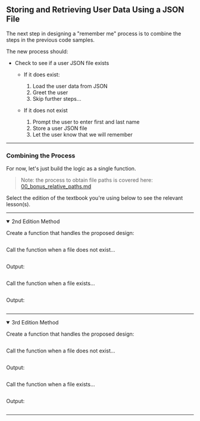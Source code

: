 ## Storing and Retrieving User Data Using a JSON File

The next step in designing a "remember me" process is to combine the
steps in the previous code samples.

The new process should:

* Check to see if a user JSON file exists
   
    * If it does exist:
        1. Load the user data from JSON
        2. Greet the user
        3. Skip further steps...

    * If it does not exist
        1. Prompt the user to enter first and last name
        2. Store a user JSON file
        3. Let the user know that we will remember

---

### Combining the Process

For now, let's just build the logic as a single function.

> Note: the process to obtain file paths is covered here:  
> [00_bonus_relative_paths.md](./00_bonus_relative_paths.md)

Select the edition of the textbook you're using below to see the 
relevant lesson(s).

---

<details open>
<summary>2nd Edition Method</summary>

Create a function that handles the proposed design:

```python
```

Call the function when a file does not exist...

```python
```

Output:

```
```

Call the function when a file exists...

```python
```

Output:

```
```

</details>

---

<details open>
<summary>3rd Edition Method</summary>

Create a function that handles the proposed design:

```python
```

Call the function when a file does not exist...

```python
```

Output:

```
```

Call the function when a file exists...

```python
```

Output:

```
```

</details>

---



